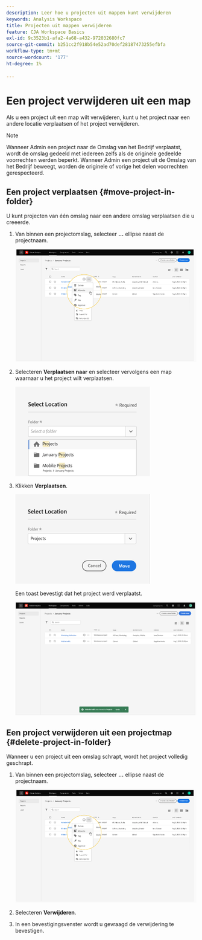 ```yaml
---
description: Leer hoe u projecten uit mappen kunt verwijderen
keywords: Analysis Workspace
title: Projecten uit mappen verwijderen
feature: CJA Workspace Basics
exl-id: 9c3523b1-afa2-4a68-a432-972032680fc7
source-git-commit: b251cc2f918b54e52ad70def28187473255efbfa
workflow-type: tm+mt
source-wordcount: '177'
ht-degree: 1%

---
```


# Een project verwijderen uit een map

Als u een project uit een map wilt verwijderen, kunt u het project naar een andere locatie verplaatsen of het project verwijderen.

>[!NOTE]
>
>Wanneer Admin een project naar de Omslag van het Bedrijf verplaatst, wordt de omslag gedeeld met iedereen zelfs als de originele gedeelde voorrechten werden beperkt. Wanneer Admin een project uit de Omslag van het Bedrijf beweegt, worden de originele of vorige het delen voorrechten gerespecteerd.

## Een project verplaatsen {#move-project-in-folder}

U kunt projecten van één omslag naar een andere omslag verplaatsen die u creeerde.

1. Van binnen een projectomslag, selecteer **...** ellipse naast de projectnaam.

   ![](/help/analysis-workspace/build-workspace-project/assets/move1.png)

1. Selecteren **Verplaatsen naar** en selecteer vervolgens een map waarnaar u het project wilt verplaatsen.

   ![](/help/analysis-workspace/build-workspace-project/assets/move-select-location.png)

1. Klikken **Verplaatsen**.

   ![](/help/analysis-workspace/build-workspace-project/assets/move-click-move.png)

   Een toast bevestigt dat het project werd verplaatst.

   ![](/help/analysis-workspace/build-workspace-project/assets/move-project-moved.png)

## Een project verwijderen uit een projectmap {#delete-project-in-folder}

Wanneer u een project uit een omslag schrapt, wordt het project volledig geschrapt.

1. Van binnen een projectomslag, selecteer **...** ellipse naast de projectnaam.

   ![](/help/analysis-workspace/build-workspace-project/assets/move1.png)

1. Selecteren **Verwijderen**.

1. In een bevestigingsvenster wordt u gevraagd de verwijdering te bevestigen.
